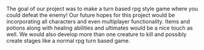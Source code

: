 The goal of our project was to make a turn based rpg style game where you could defeat the enemy! Our future hopes for this project would be incorporating all characters and even multiplayer functionality. Items and potions along with healing abilities and ultimates would
be a nice touch as well. We would also develop more than one creature to kill and possibly create stages like a normal rpg turn based game.
